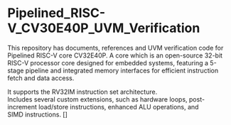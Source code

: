 # Pipelined_RISC-V_CV30E40P_UVM_Verification
This repository has documents, references and UVM verification code for Pipelined RISC-V  core CV32E40P. A core which is an open-source 32-bit RISC-V processor core designed for embedded systems, featuring a 5-stage pipeline and integrated memory interfaces for efficient instruction fetch and data access.

It supports the RV32IM instruction set architecture.\
Includes several custom extensions, such as hardware loops, post-increment load/store instructions, enhanced ALU operations, and SIMD instructions.
[]



